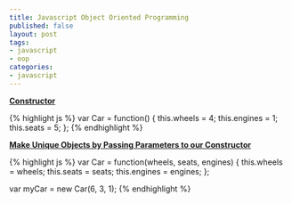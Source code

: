 ```yaml
---
title: Javascript Object Oriented Programming
published: false
layout: post
tags:
- javascript
- oop
categories:
- javascript
---
```


<b><u>Constructor</u></b>

{% highlight js %}
var Car = function() {
  this.wheels = 4;
  this.engines = 1;
  this.seats = 5;
};
{% endhighlight %}

<b><u>Make Unique Objects by Passing Parameters to our Constructor</u></b>

{% highlight js %}
var Car = function(wheels, seats, engines) {
  this.wheels = wheels;
  this.seats = seats;
  this.engines = engines;
};

var myCar = new Car(6, 3, 1);
{% endhighlight %}